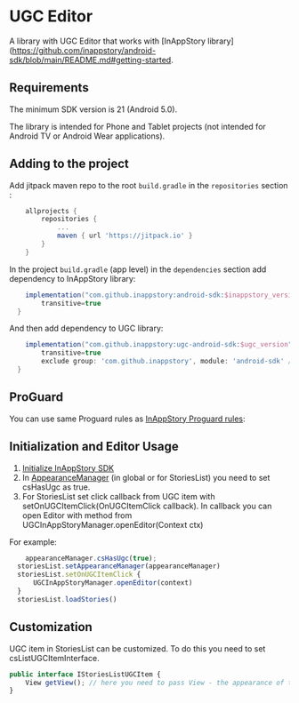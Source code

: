 # UGC Editor

A library with UGC Editor that works with [InAppStory library](https://github.com/inappstory/android-sdk/blob/main/README.md#getting-started.


## Requirements

The minimum SDK version is 21 (Android 5.0).

The library is intended for Phone and Tablet projects (not intended for Android TV or Android Wear applications).

## Adding to the project

Add jitpack maven repo to the root `build.gradle` in the `repositories` section :
```gradle
	allprojects {
	    repositories {
	        ...
	        maven { url 'https://jitpack.io' }
	    }
	}
```

In the project `build.gradle` (app level) in the `dependencies` section add dependency to InAppStory library:
```gradle
	implementation("com.github.inappstory:android-sdk:$inappstory_version") {
        transitive=true
  }
```

And then add dependency to UGC library:

```gradle
	implementation("com.github.inappstory:ugc-android-sdk:$ugc_version") {
        transitive=true
        exclude group: 'com.github.inappstory', module: 'android-sdk' //exclude to prevent libraries overriding
  }
```

## ProGuard

You can use same Proguard rules as [InAppStory Proguard rules](https://github.com/inappstory/android-sdk#proguard):


## Initialization and Editor Usage

1) [Initialize InAppStory SDK](https://github.com/inappstory/android-sdk#sdk-initialization)
2) In [AppearanceManager](https://github.com/inappstory/android-sdk#sdk-initialization) (in global or for StoriesList) you need to set csHasUgc as true.
3) For StoriesList set click callback from UGC item with setOnUGCItemClick(OnUGCItemClick callback). In callback you can open Editor with method from UGCInAppStoryManager.openEditor(Context ctx)

For example:

```js 
	appearanceManager.csHasUgc(true); 
  storiesList.setAppearanceManager(appearanceManager)
  storiesList.setOnUGCItemClick {
      UGCInAppStoryManager.openEditor(context)
  }
  storiesList.loadStories()
```

## Customization

UGC item in StoriesList can be customized. To do this you need to set csListUGCItemInterface.

```js
public interface IStoriesListUGCItem {
    View getView(); // here you need to pass View - the appearance of the cell
}
```
